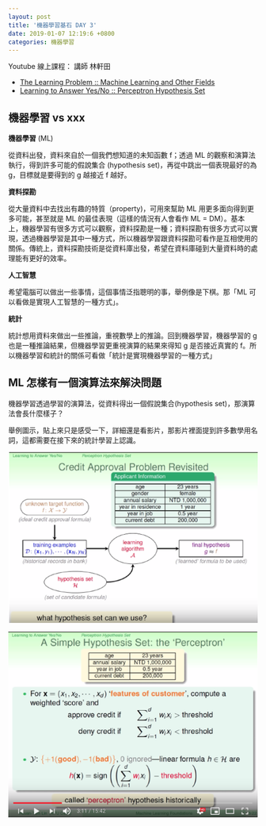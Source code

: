 ```yaml
---
layout: post
title: '機器學習基石 DAY 3'
date: 2019-01-07 12:19:6 +0800
categories: 機器學習
---
```


Youtube 線上課程：
講師 林軒田

- [The Learning Problem :: Machine Learning and Other Fields](https://youtu.be/vc2BimJ3XJA)
- [Learning to Answer Yes/No :: Perceptron Hypothesis Set ](https://youtu.be/WlpF1Phkv28)

## 機器學習 vs xxx

**機器學習** (ML)

從資料出發，資料來自於一個我們想知道的未知函數 f；透過 ML 的觀察和演算法執行，得到許多可能的假說集合 (hypothesis set)，再從中跳出一個表現最好的為 g，目標就是要得到的 g 越接近 f 越好。

**資料探勘**

從大量資料中去找出有趣的特質（property)，可用來幫助 ML 用更多面向得到更多可能，甚至就是 ML 的最佳表現（這樣的情況有人會看作 ML = DM）。基本上，機器學習有很多方式可以觀察，資料探勘是一種；資料探勘有很多方式可以實現，透過機器學習是其中一種方式，所以機器學習跟資料探勘可看作是互相使用的關係。傳統上，資料探勘技術是從資料庫出發，希望在資料庫碰到大量資料時的處理能有更好的效率。

**人工智慧**

希望電腦可以做出一些事情，這個事情泛指聰明的事，舉例像是下棋。那「ML 可以看做是實現人工智慧的一種方式」。

**統計**

統計想用資料來做出一些推論，重視數學上的推論。回到機器學習，機器學習的 g 也是一種推論結果，但機器學習更重視演算的結果來得知 g 是否接近真實的 f。所以機器學習和統計的關係可看做「統計是實現機器學習的一種方式」

## ML 怎樣有一個演算法來解決問題

機器學習透過學習的演算法，從資料得出一個假說集合(hypothesis set)，那演算法會長什麼樣子？

舉例圖示，貼上來只是感受一下，詳細還是看影片，那影片裡面提到許多數學用名詞，這都需要在接下來的統計學習上認識。

![題目](/../assets/img/ML_DAY3_解說題目.png)

![演算法](/../assets/img/ML_DAY3_演算法.png)
